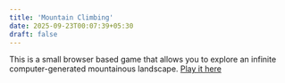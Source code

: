 ```yaml
---
title: 'Mountain Climbing'
date: 2025-09-23T00:07:39+05:30
draft: false
---
```


This is a small browser based game that allows you to explore an infinite computer-generated mountainous landscape. [Play it here](../mland.html)